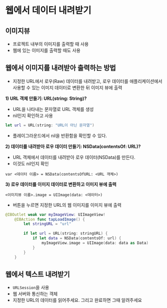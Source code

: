 # 웹에서 데이터 내려받기   

## 이미지뷰  
- 프로젝트 내부의 이미지를 출력할 때 사용  
- 웹에 있는 이미지를 출력할 때도 사용  

## 웹에서 이미지를 내려받아 출력하는 방법  
- 지정한 URL에서 로우(Raw) 데이터를 내려받고, 로우 데이터를 애플리케이션에서 사용할 수 있는 이미지 데이터로 변환한 뒤 이미지 뷰에 출력  

**1) URL 객체 만들기: URL(string: String)?**  

- URL을 나타내는 문자열로 URL 객체를 생성  
- nil인지 확인하고 사용  
```swift
let url = URL(string: "URL이 아닌 문자열")  
```
- 플레이그라운드에서 nil을 반환함을 확인할 수 있다.  

**2) 데이터를 내려받아 로우 데이터 만들기: NSData(contentsOf: URL)?**  
- URL 객체에서 데이터를 내려받아 로우 데이터(NSData)를 만든다.  
- 이것도 nil인지 확인   
```
var <데이터 이름> = NSData(contentsOfURL: <URL 객체>)
```

**3) 로우 데이터를 이미지 데이터로 변환하고 이미지 뷰에 출력**  
```
<이미지뷰 이름>.image = UIImage(data: <데이터>) 
```

- 버튼을 누르면 지정한 URL의 웹 이미지를 이미지 뷰에 출력  
```swift
@IBOutlet weak var myImageView: UIImageView!
    @IBAction func tapLoadImage() {
        let stringURL = "url"
       
        if let url = URL(string: stringURL) {
            if let data = NSData(contentsOf: url) {
                myImageView.image = UIImage(data: data as Data)
            }
        }
    }
```


## 웹에서 텍스트 내려받기  

- `URLSession`을 사용  
 - 웹 서버와 통신하는 객체  
 - 지정한 URL의 데이터를 읽어주세요. 그리고 완료하면 그때 알려주세요  

